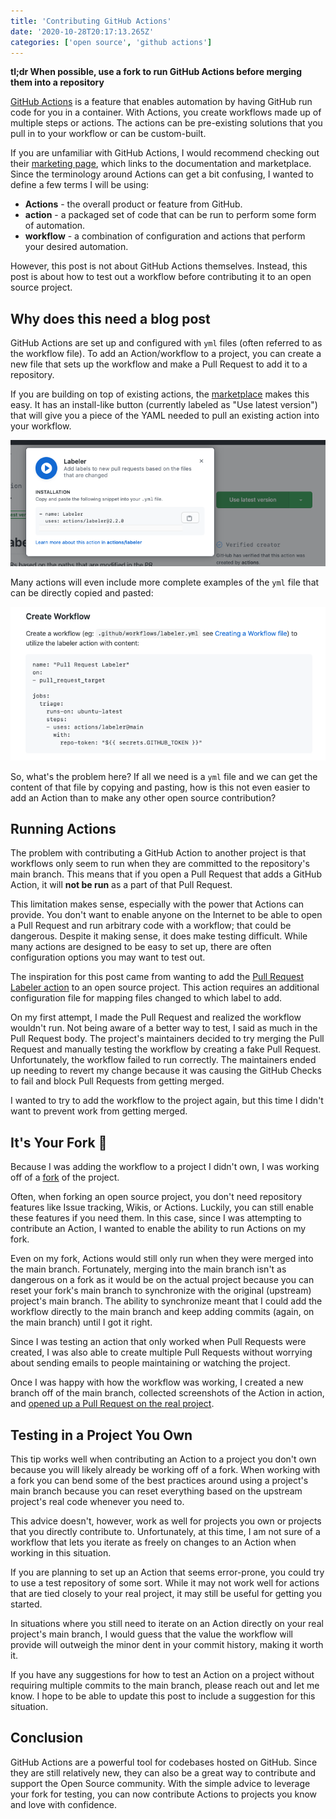 ```yaml
---
title: 'Contributing GitHub Actions'
date: '2020-10-28T20:17:13.265Z'
categories: ['open source', 'github actions']
---
```


**tl;dr When possible, use a fork to run GitHub Actions before merging them into a repository**

[GitHub Actions](https://github.com/features/actions) is a feature that enables automation by having GitHub run code for you in a container. With Actions, you create workflows made up of multiple steps or actions. The actions can be pre-existing solutions that you pull in to your workflow or can be custom-built.

 If you are unfamiliar with GitHub Actions, I would recommend checking out their [marketing page](https://github.com/features/actions), which links to the documentation and marketplace. Since the terminology around Actions can get a bit confusing, I wanted to define a few terms I will be using:

* **Actions** - the overall product or feature from GitHub.
* **action** - a packaged set of code that can be run to perform some form of automation.
* **workflow** - a combination of configuration and actions that perform your desired automation.

However, this post is not about GitHub Actions themselves. Instead, this post is about how to test out a workflow before contributing it to an open source project.

## Why does this need a blog post

GitHub Actions are set up and configured with `yml` files (often referred to as the workflow file). To add an Action/workflow to a project, you can create a new file that sets up the workflow and make a Pull Request to add it to a repository.

If you are building on top of existing actions, the [marketplace](https://github.com/marketplace?type=actions) makes this easy. It has an install-like button (currently labeled as "Use latest version") that will give you a piece of the YAML needed to pull an existing action into your workflow.

<img src='./use-latest-gh-action.png' lazy />

Many actions will even include more complete examples of the `yml` file that can be directly copied and pasted:

<img src='./gh-action-readme-setup.png' lazy />

So, what's the problem here? If all we need is a `yml` file and we can get the content of that file by copying and pasting, how is this not even easier to add an Action than to make any other open source contribution?

## Running Actions

The problem with contributing a GitHub Action to another project is that workflows only seem to run when they are committed to the repository's main branch. This means that if you open a Pull Request that adds a GitHub Action, it will **not be run** as a part of that Pull Request.

This limitation makes sense, especially with the power that Actions can provide. You don't want to enable anyone on the Internet to be able to open a Pull Request and run arbitrary code with a workflow; that could be dangerous. Despite it making sense, it does make testing difficult. While many actions are designed to be easy to set up, there are often configuration options you may want to test out.

The inspiration for this post came from wanting to add the [Pull Request Labeler action](https://github.com/actions/labeler) to an open source project. This action requires an additional configuration file for mapping files changed to which label to add.

On my first attempt, I made the Pull Request and realized the workflow wouldn't run. Not being aware of a better way to test, I said as much in the Pull Request body. The project's maintainers decided to try merging the Pull Request and manually testing the workflow by creating a fake Pull Request. Unfortunately, the workflow failed to run correctly. The maintainers ended up needing to revert my change because it was causing the GitHub Checks to fail and block Pull Requests from getting merged.

I wanted to try to add the workflow to the project again, but this time I didn't want to prevent work from getting merged.

## It's Your Fork 🍴

Because I was adding the workflow to a project I didn't own, I was working off of a [fork](https://docs.github.com/en/free-pro-team@latest/github/getting-started-with-github/fork-a-repo) of the project.

Often, when forking an open source project, you don't need repository features like Issue tracking, Wikis, or Actions. Luckily, you can still enable these features if you need them. In this case, since I was attempting to contribute an Action, I wanted to enable the ability to run Actions on my fork.

Even on my fork, Actions would still only run when they were merged into the main branch. Fortunately, merging into the main branch isn't as dangerous on a fork as it would be on the actual project because you can reset your fork's main branch to synchronize with the original (upstream) project's main branch. The ability to synchronize meant that I could add the workflow directly to the main branch and keep adding commits (again, on the main branch) until I got it right.

Since I was testing an action that only worked when Pull Requests were created, I was also able to create multiple Pull Requests without worrying about sending emails to people maintaining or watching the project.

Once I was happy with how the workflow was working, I created a new branch off of the main branch, collected screenshots of the Action in action, and [opened up a Pull Request on the real project](https://github.com/rubyforgood/casa/pull/1029).

## Testing in a Project You Own

This tip works well when contributing an Action to a project you don't own because you will likely already be working off of a fork. When working with a fork you can bend some of the best practices around using a project's main branch because you can reset everything based on the upstream project's real code whenever you need to.

This advice doesn't, however, work as well for projects you own or projects that you directly contribute to. Unfortunately, at this time, I am not sure of a workflow that lets you iterate as freely on changes to an Action when working in this situation.

If you are planning to set up an Action that seems error-prone, you could try to use a test repository of some sort. While it may not work well for actions that are tied closely to your real project, it may still be useful for getting you started.

In situations where you still need to iterate on an Action directly on your real project's main branch, I would guess that the value the workflow will provide will outweigh the minor dent in your commit history, making it worth it.

If you have any suggestions for how to test an Action on a project without requiring multiple commits to the main branch, please reach out and let me know. I hope to be able to update this post to include a suggestion for this situation.

## Conclusion

GitHub Actions are a powerful tool for codebases hosted on GitHub. Since they are still relatively new, they can also be a great way to contribute and support the Open Source community. With the simple advice to leverage your fork for testing, you can now contribute Actions to projects you know and love with confidence.
